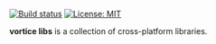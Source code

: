 [![Build status](https://github.com/amerkoleci/vortice_libs/workflows/Build/badge.svg)](https://github.com/amerkoleci/vortice_libs/actions)
[![License: MIT](https://img.shields.io/badge/License-MIT-green.svg)](https://github.com/amerkoleci/vortice_libs/blob/main/LICENSE)

**vortice libs** is a collection of cross-platform libraries.
